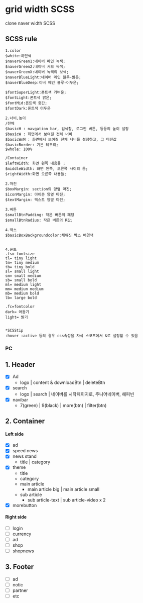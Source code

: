 # grid width SCSS
clone naver width SCSS

## SCSS rule
```
1.color
$white:하얀색
$naverGreen1:네이버 메인 녹색;
$naverGreen2:네이버 서브 녹색;
$naverGreenX:네이버 녹색의 보색;
$naverBlueLight:네이버 메인 블루-밝은;
$naverBlueDeep:이버 메인 블루-어두운;

$fontSuperLight:폰트색 가벼운;
$fontLight:폰트색 밝은;
$fontMid:폰트색 중간;
$fontDark:폰트색 어두운

2.너비,높이
/전체
$basicH : navgation bar, 검색창, 로그인 버튼, 등등의 높이 설정
$basicW : 화면에서 보여질 전체 너비 
$basicWnM : 화면에서 보여질 전체 너비를 설정하고, 그 마진값
$basicBorder: 기본 테두리;
$whole: 100%

/Container
$leftWidth: 화면 왼쪽 내용들 ;
$middleWidth: 화면 왼쪽, 오른쪽 사이의 틈;
$rightWidth:화면 오른쪽 내용들;

2.마진
$boxMargin: section의 양옆 마진;
$iconMargin: 아이콘 양옆 마진;
$textMargin: 텍스트 양옆 마진;

3.버튼
$smallBtnPadding: 작은 버튼의 패딩
$smallBtnRadius: 작은 버튼의 R값;

4.박스
$basicBoxBackgroundcolor:채워진 박스 배경색


4.폰트
.fs= fontsize
tl= tiny light
tm= tiny medium
tb= tiny bold
sl= small light
sm= small medium
sb= small bold
ml= medium light
mm= medium medium
mb= medium bold
lb= large bold

.fc=fontcolor
dark= 어둡기
light= 밝기


*SCSStip 
:hover :active 등의 경우 css속성을 자식 스코프에서 &로 설정할 수 있음
```

### PC
## 1. Header 

- [x] Ad
   - logo | content & downloadBtn | deleteBtn
- [x] search
   - logo | search | 네이버를 시작페이지로, 주니어네이버, 헤피빈
- [x] navibar
  - 7(green) | 9(black) | more(btn) | filter(btn)


## 2. Container 

#### Left side

  - [x] ad
  - [x] speed news
  - [x] news stand 
       - title | category 
  - [x] theme
       - title
       - category
       - main article
         - main article big | main article small
       - sub article
           - sub article-text | sub article-video x 2
  - [x] morebutton

#### Right side
  - [ ] login 
  - [ ] currency
  - [ ] ad
  - [ ] shop
  - [ ] shopnews

## 3. Footer 

  - [ ] ad 
  - [ ] notic
  - [ ] partner
  - [ ] etc
